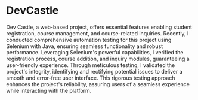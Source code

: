 # DevCastle

Dev Castle, a web-based project, offers essential features enabling student registration, course management, and course-related inquiries. Recently, I conducted comprehensive automation testing for this project using Selenium with Java, ensuring seamless functionality and robust performance. Leveraging Selenium's powerful capabilities, I verified the registration process, course addition, and inquiry modules, guaranteeing a user-friendly experience. Through meticulous testing, I validated the project's integrity, identifying and rectifying potential issues to deliver a smooth and error-free user interface. This rigorous testing approach enhances the project's reliability, assuring users of a seamless experience while interacting with the platform.
